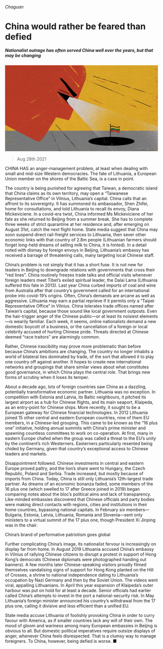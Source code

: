 ###### Chaguan

# China would rather be feared than defied 

##### Nationalist outrage has often served China well over the years, but that may be changing 

![image](images/20210828_CND001_0.jpg) 

> Aug 28th 2021 

CHINA HAS an anger-management problem, at least when dealing with small and mid-size Western democracies. The fate of Lithuania, a European Union member on the shores of the Baltic Sea, is a case in point.

The country is being punished for agreeing that Taiwan, a democratic island that China claims as its own territory, may open a “Taiwanese Representative Office” in Vilnius, Lithuania’s capital. China calls that an affront to its sovereignty. It has summoned its ambassador, Shen Zhifei, home for consultations, and told Lithuania to recall its envoy, Diana Mickeviciene. In a covid-era twist, China informed Ms Mickeviciene of her fate as she returned to Beijing from a summer break. She has to complete three weeks of strict quarantine at her residence and, after emerging on August 31st, catch the next flight home. State media suggest that China may soon suspend direct rail-freight services to Lithuania, then sever other economic links with that country of 2.8m people (Lithuanian farmers should forget long-held dreams of selling milk to China, it is hinted). In a detail noted with dismay by foreign envoys in Beijing, Lithuania’s embassy has received a barrage of threatening calls, many targeting local Chinese staff.


China’s problem is not simply that it has a short fuse. It is not new for leaders in Beijing to downgrade relations with governments that cross their “red lines”. China routinely freezes trade talks and official visits whenever foreign leaders meet Tibet’s exiled spiritual leader, the Dalai Lama (Lithuania suffered this fate in 2013). Last year China curbed imports of coal and wine from Australia after that country’s government called for an international probe into covid-19’s origins. Often, China’s demands are arcane as well as aggressive. Lithuania may earn a partial reprieve if it permits only a “Taipei Representative Office” in Vilnius. China tolerates trade offices named after Taiwan’s capital, because those sound like local government outposts. Even the hair-trigger anger of the Chinese public—or at least its noisiest elements—is wearily familiar. Each week, it seems, online nationalists demand a new domestic boycott of a business, or the cancellation of a foreign or local celebrity accused of hurting Chinese pride. Threats directed at Chinese deemed “race traitors” are alarmingly common.

Rather, Chinese irascibility may prove more problematic than before because China’s ambitions are changing. The country no longer inhabits a world of bilateral ties dominated by trade, of the sort that allowed it to play one country off against another. It hopes to create new international networks and groupings that share similar views about what constitutes good governance, in which China plays the central role. That brings new forms of scrutiny when it loses its temper.

About a decade ago, lots of foreign countries saw China as a dazzling, potentially transformative economic partner. Lithuania was no exception. In competition with Estonia and Latvia, its Baltic neighbours, it pitched its largest airport as a hub for Chinese flights, and its main seaport, Klaipeda, as an entry-point for Chinese ships. More recently, it sought to be a European gateway for Chinese financial technologies. In 2012 Lithuania joined 15 other central and eastern European countries, nine of them EU members, in a Chinese-led grouping. This came to be known as the “16 plus one” initiative, holding annual summits with China’s prime minister and spawning countless committees to work on co-operation. At first, many in eastern Europe chafed when the group was called a threat to the EU’s unity by the continent’s rich Westerners. Easterners particularly resented being chided by Germany, given that country’s exceptional access to Chinese leaders and markets.

Disappointment followed. Chinese investments in central and eastern Europe proved paltry, and the lion’s share went to Hungary, the Czech Republic, Poland and Serbia. Trade increased, but mostly because of imports from China. Today, China is still only Lithuania’s 12th-largest trade partner. As dreams of an economic bonanza faded, some members of the 16 plus one (which swelled to 17 after Greece joined in 2019) began comparing notes about the bloc’s political aims and lack of transparency. Like-minded embassies discovered that Chinese officials and party bodies were making direct contacts with regions, cities and institutions in their home countries, bypassing national capitals. In February six members—Bulgaria, Estonia, Latvia, Lithuania, Romania and Slovenia—sent only ministers to a virtual summit of the 17 plus one, though President Xi Jinping was in the chair.

China’s brand of performative patriotism goes global

Further complicating China’s image, its nationalist fervour is increasingly on display far from home. In August 2019 Lithuania accused China’s embassy in Vilnius of rallying Chinese citizens to disrupt a protest in support of Hong Kong’s democrats (Chinese diplomats were photographed handing out banners). A few months later Chinese-speaking visitors proudly filmed themselves vandalising signs of support for Hong Kong planted on the Hill of Crosses, a shrine to national independence dating to Lithuania’s occupation by Nazi Germany and then by the Soviet Union. The videos went viral, appalling Lithuanians. In April this year expansion of Klaipeda’s outer harbour was put on hold for at least a decade. Senior officials had earlier called China’s attempts to invest in the port a national-security risk. In May Lithuania’s foreign minister announced his country’s withdrawal from the 17 plus one, calling it divisive and less efficient than a unified EU.

State media accuse Lithuania of foolishly provoking China in order to curry favour with America, as if smaller countries lack any will of their own. The mood of gloom and wariness among many European embassies in Beijing is obvious to all. But domestic political imperatives require outsize displays of anger, whenever China feels disrespected. That is a clumsy way to manage foreigners. To China, however, being defied is worse. ■

